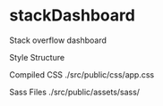stackDashboard
==============

Stack overflow dashboard


Style Structure

Compiled CSS
./src/public/css/app.css

Sass Files
./src/public/assets/sass/


